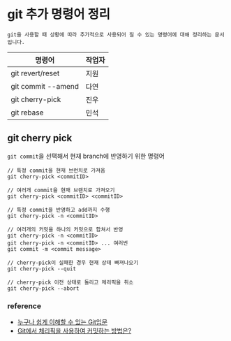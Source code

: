 # git 추가 명령어 정리
`git을 사용할 때 상황에 따라 추가적으로 사용되어 질 수 있는 명령어에 대해 정리하는 문서입니다.`

| 명령어             | 작업자 |
|--------------------|--------|
| git revert/reset   | 지원   |
| git commit --amend | 다연   |
| git cherry-pick    | 진우   |
| git rebase         | 민석   |

## git cherry pick
`git commit`을 선택해서 현재 branch에 반영하기 위한 명령어

```
// 특정 commit을 현재 브런치로 가져옴
git cherry-pick <commitID>

// 여러개 commit을 현재 브랜치로 가져오기
git cherry-pick <commitID> <commitID>

// 특정 commit을 반영하고 add까지 수행
git cherry-pick -n <commitID>

// 여러개의 커밋을 하나의 커밋으로 합쳐서 반영
git cherry-pick -n <commitID>
git cherry-pick -n <commitID> ... 여러번
git commit -m <commit message>

// cherry-pick이 실패한 경우 현재 상태 빠져나오기
git cherry-pick --quit

// cherry-pick 이전 상태로 돌리고 체리픽을 취소
git cherry-pick --abort
```


### reference
* [누구나 쉽게 이해할 수 있는 Git입문](https://backlog.com/git-tutorial/kr/stepup/stepup7_6.html)
* [Git에서 체리픽을 사용하여 커밋하는 방법은?](https://webisfree.com/2017-04-11/git%EC%97%90%EC%84%9C-%EC%B2%B4%EB%A6%AC%ED%94%BD%EC%9D%84-%EC%82%AC%EC%9A%A9%ED%95%98%EC%97%AC-%EC%BB%A4%EB%B0%8B(commit)-%ED%95%98%EB%8A%94-%EB%B0%A9%EB%B2%95%EC%9D%80)
